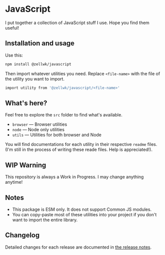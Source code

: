 # JavaScript

I put together a collection of JavaScript stuff I use. Hope you find them useful!

## Installation and usage

Use this:

```bash
npm install @zellwk/javascript
```

Then import whatever utilities you need. Replace `<file-name>` with the file of the utility you want to import.

```bash
import utility from '@zellwk/javascript/<file-name>'
```

## What's here?

Feel free to explore the `src` folder to find what's available.

- `browser` — Browser utilities
- `node` — Node only utilities
- `utils` — Utilities for both browser and Node

You will find documentations for each utility in their respective `readme` files. (I'm still in the process of writing these reade files. Help is appreciated!).

## WIP Warning

This repository is always a Work in Progress. I may change anything anytime!

## Notes

- This package is ESM only. It does not support Common JS modules.
- You can copy-paste most of these utilities into your project if you don't want to import the entire library.

## Changelog

Detailed changes for each release are documented in [the release notes](https://github.com/zellwk/javascript/releases).
